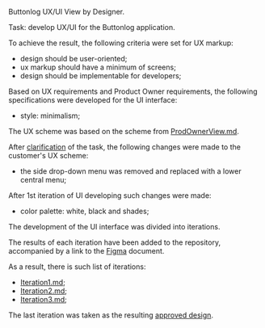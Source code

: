 Buttonlog UX/UI View by Designer.

Task: develop UX/UI for the Buttonlog application.

To achieve the result, the following criteria were set for UX markup:
- design should be user-oriented;
- ux markup should have a minimum of screens;
- design should be implementable for developers;

Based on UX requirements and Product Owner requirements, the following specifications were developed for the UI interface:
- style: minimalism;

The UX scheme was based on the scheme from [ProdOwnerView.md](./../ProdOwnerView#readme).

After [clarification](./Specification/Design/DesignerView/Iteration1.md) of the task, the following changes were made to the customer's UX scheme:
- the side drop-down menu was removed and replaced with a lower central menu;

After 1st iteration of UI developing such changes were made:
- color palette: white, black and shades;

The development of the UI interface was divided into iterations.

The results of each iteration have been added to the repository, accompanied by a link to the [Figma](https://www.figma.com/) document.

As a result, there is such list of iterations:

- [Iteration1.md](./Iteration1.md);
- [Iteration2.md](./Iteration2.md);
- [Iteration3.md](./Iteration3.md);

The last iteration was taken as the resulting [approved design](./../ApprovedDesign#readme).
